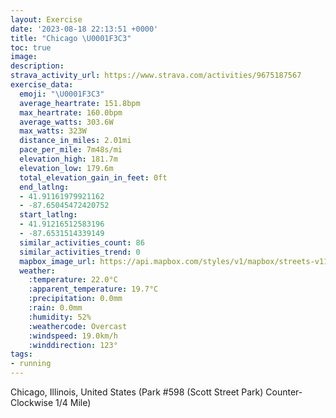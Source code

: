 ```yaml
---
layout: Exercise
date: '2023-08-18 22:13:51 +0000'
title: "Chicago \U0001F3C3"
toc: true
image:
description:
strava_activity_url: https://www.strava.com/activities/9675187567
exercise_data:
  emoji: "\U0001F3C3"
  average_heartrate: 151.8bpm
  max_heartrate: 160.0bpm
  average_watts: 303.6W
  max_watts: 323W
  distance_in_miles: 2.01mi
  pace_per_mile: 7m48s/mi
  elevation_high: 181.7m
  elevation_low: 179.6m
  total_elevation_gain_in_feet: 0ft
  end_latlng:
  - 41.91161979921162
  - -87.65045472420752
  start_latlng:
  - 41.91216512583196
  - -87.6531514339149
  similar_activities_count: 86
  similar_activities_trend: 0
  mapbox_image_url: https://api.mapbox.com/styles/v1/mapbox/streets-v11/static/path-5+787af2-1.0(g%7Bx~Fpl~uOAiBCWKYBWFMp%40y%40dA%7DAJcA%3FmBLIBMAu%40%40y%40ZIFIIkI%40kCEs%40%3F%7DCGi%40F%7BAHUl%40y%40HGdABDL%40PB%60B%3FlB%40%5EFTJP%5CLd%40An%40CPGPUHSBO%3FyCI_%40K%5BSO%5BGK%3FiAJOJMPGTAXF%7CCBVJPVNRD%7C%40E%5CGRSL%5B%3FsBA%7D%40EWEMUWQGSAY%40u%40JUNQb%40%40fBBx%40B%5EHRLNPHR%40bAGPCLIPWBQ%3F_BCuACMS_%40SKYC_%40%40u%40JOLKRCNAPFxA%40xAHTLNXJP%40x%40IZKRQHS%40QEiDEWOWQKQCY%3FuAHi%40a%40q%40H%7D%40%3FQLSDEHAPJ%60CFzDAxBBrAC%60GDrF),pin-s-s+e5b22e(-87.65145,41.91172),pin-s-f+89ae00(-87.64894000000001,41.910970000000006)/auto/800x800?access_token=pk.eyJ1Ijoiam9zaGJlY2ttYW4iLCJhIjoiY205eWR2aDd1MWZ6djJrbXc4a3M0bWZleiJ9.XiG9OWkNcZk2QzjJbxLB4A
  weather:
    :temperature: 22.0°C
    :apparent_temperature: 19.7°C
    :precipitation: 0.0mm
    :rain: 0.0mm
    :humidity: 52%
    :weathercode: Overcast
    :windspeed: 19.0km/h
    :winddirection: 123°
tags:
- running
---
```

Chicago, Illinois, United States (Park #598 (Scott Street Park) Counter-Clockwise 1/4 Mile)
